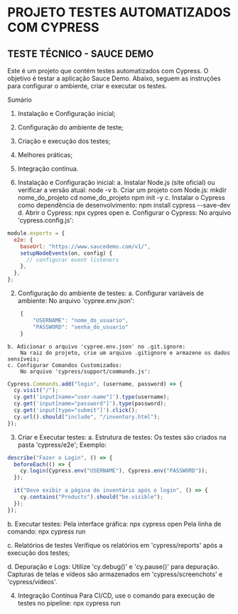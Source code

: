 # PROJETO TESTES AUTOMATIZADOS COM CYPRESS

## TESTE TÉCNICO - SAUCE DEMO

Este é um projeto que contém testes automatizados com Cypress.
O objetivo é testar a aplicação Sauce Demo.
Abaixo, seguem as instruções para configurar o ambiente, criar e executar os testes.

Sumário

1. Instalação e Configuração inicial;
2. Configuração do ambiente de teste;
3. Criação e execução dos testes;
4. Melhores práticas;
5. Integração contínua.

6. Instalação e Configuração inicial:
   a. Instalar Node.js (site oficial) ou verificar a versão atual:
   node -v
   b. Criar um projeto com Node.js:
   mkdir nome_do_projeto
   cd nome_do_projeto
   npm init -y
   c. Instalar o Cypress como dependência de desenvolvimento:
   npm install cypress --save-dev
   d. Abrir o Cypress:
   npx cypres open
   e. Configurar o Cypress:
   No arquivo 'cypress.config.js':

```javascript
module.exports = {
  e2e: {
    baseUrl: "https://www.saucedemo.com/v1/",
    setupNodeEvents(on, config) {
      // configurar event listeners
    },
  },
};
```

2. Configuração do ambiente de testes:
   a. Configurar variáveis de ambiente:
   No arquivo 'cypree.env.json':

```javascript
    {
        "USERNAME": "nome_do_usuario",
        "PASSWORD": "senha_do_usuario"
    }
```

    b. Adicionar o arquivo 'cypree.env.json' no .git.ignore:
        Na raiz do projeto, crie um arquivo .gitignore e armazene os dados sensíveis;
    c. Configurar Comandos Customizados:
        No arquivo 'cypress/support/commands.js':

```javascript
Cypress.Commands.add("login", (username, password) => {
  cy.visit("/");
  cy.get('input[name="user-name"]').type(username);
  cy.get('input[name="password"]').type(password);
  cy.get('input[type="submit"]').click();
  cy.url().should("include", "/inventory.html");
});
```

3. Criar e Executar testes:
   a. Estrutura de testes:
   Os testes são criados na pasta 'cypress/e2e';
   Exemplo:

```javascript
describe("Fazer o Login", () => {
  beforeEach(() => {
    cy.login(Cypress.env("USERNAME"), Cypress.env("PASSWORD"));
  });

  it("Deve exibir a página de inventário após o login", () => {
    cy.contains("Products").should("be.visible");
  });
});
```

b. Executar testes:
Pela interface gráfica:
npx cypress open
Pela linha de comando:
npx cypress run

c. Relatórios de testes
Verifique os relatórios em 'cypress/reports' após a execução dos testes;

d. Depuração e Logs:
Utilize 'cy.debug()' e 'cy.pause()' para depuração.
Capturas de telas e vídeos são armazenados em 'cypress/screenchots' e 'cypress/videos'.

4. Integração Contínua
   Para CI/CD, use o comando para execução de testes no pipeline:
   npx cypress run
